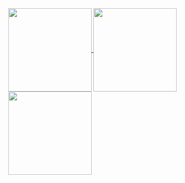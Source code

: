 <a href="https://github.com/hhk7734">
  <img align="center" height="170em" src="https://github-readme-stats.vercel.app/api?username=hhk7734&theme=algolia&count_private=true&show_icons=true&include_all_commits=true&custom_title=Hyeonki%20Hong%20-%20hhk7734&include_forks=true&card_width=450" />
</a>

<a href="https://github.com/hhk7734">
  <img align="center" height="170em" src="https://github-readme-stats.vercel.app/api/top-langs/?username=hhk7734&layout=compact&theme=algolia&card_width=370" />
</a>

<a href="https://github.com/hhk-hits">
  <img align="center" height="170em" src="https://github-readme-stats.vercel.app/api?username=hhk-hits&theme=algolia&count_private=true&show_icons=true&include_all_commits=true&custom_title=Hyeonki%20Hong%20-%20hhk-hits&include_forks=true&card_width=450" />
</a>
